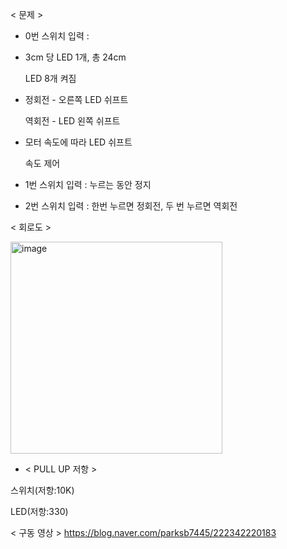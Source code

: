 < 문제 >

- 0번 스위치 입력 :

* 3cm 당 LED 1개,  총 24cm 

     LED 8개 켜짐

* 정회전 - 오른쪽 LED 쉬프트

    역회전 - LED 왼쪽 쉬프트

* 모터 속도에 따라 LED 쉬프트

    속도 제어

- 1번 스위치 입력 : 누르는 동안 정지

- 2번 스위치 입력 : 한번 누르면 정회전, 두 번 누르면 역회전



< 회로도 >

<img width="339" alt="image" src="https://user-images.githubusercontent.com/87634136/174249819-51fdb104-1484-4532-b5bc-6c6946b24858.png">

- < PULL UP 저항 >

스위치(저항:10K)

LED(저항:330)



< 구동 영상 >
https://blog.naver.com/parksb7445/222342220183

